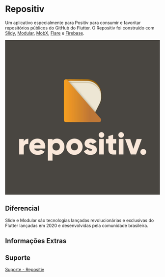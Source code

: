 # Repositiv


Um aplicativo especialmente para Positiv para consumir e favoritar repositórios públicos do GitHub do Flutter. O Repositiv foi construído com [Slidy](https://github.com/Flutterando/slidy/blob/master/README.md), [Modular](https://github.com/Flutterando/modular/blob/master/README.md), [MobX](https://pub.dev/packages/mobx), [Flare](https://rive.app) e [Firebase](https://console.firebase.google.com). 

![repositiv](https://raw.githubusercontent.com/swappin/repositiv/master/files/repositiv_arte_dark.jpg)


## Diferencial

Slide e Modular são tecnologias lançadas revolucionárias e exclusivas do Flutter lançadas em 2020 e desenvolvidas pela comunidade brasileira. 


## Informações Extras


## Suporte
[Suporte - Repositiv](andre.lljr@live.com)
